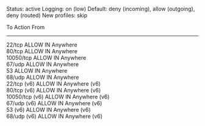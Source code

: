 Status: active
Logging: on (low)
Default: deny (incoming), allow (outgoing), deny (routed)
New profiles: skip

To                         Action      From
--                         ------      ----
22/tcp                     ALLOW IN    Anywhere                  
80/tcp                     ALLOW IN    Anywhere                  
10050/tcp                  ALLOW IN    Anywhere                  
67/udp                     ALLOW IN    Anywhere                  
53                         ALLOW IN    Anywhere                  
68/udp                     ALLOW IN    Anywhere                  
22/tcp (v6)                ALLOW IN    Anywhere (v6)             
80/tcp (v6)                ALLOW IN    Anywhere (v6)             
10050/tcp (v6)             ALLOW IN    Anywhere (v6)             
67/udp (v6)                ALLOW IN    Anywhere (v6)             
53 (v6)                    ALLOW IN    Anywhere (v6)             
68/udp (v6)                ALLOW IN    Anywhere (v6)             

